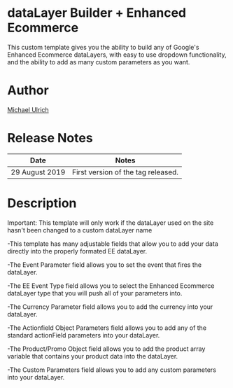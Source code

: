 # dataLayer Builder + Enhanced Ecommerce
This custom template gives you the ability to build any of Google's Enhanced Ecommerce dataLayers, with easy to use dropdown functionality, and the ability to add as many custom parameters as you want.

# Author
[Michael Ulrich](https://github.com/Mikeulrich75)

# Release Notes
| Date | Notes |
|-------|-------|
| 29 August 2019 | First version of the tag released. |

# Description
Important: This template will only work if the dataLayer used on the site hasn't been changed to a custom dataLayer name

-This template has many adjustable fields that allow you to add your data directly into the properly formated EE dataLayer.

-The Event Parameter field allows you to set the event that fires the dataLayer.

-The EE Event Type field allows you to select the Enhanced Ecommerce dataLayer type that you will push all of your parameters into.

-The Currency Parameter field allows you to add the currency into your dataLayer.

-The Actionfield Object Parameters field allows you to add any of the standard actionField parameters into your dataLayer.

-The Product/Promo Object field allows you to add the product array variable that contains your product data into the dataLayer.

-The Custom Parameters field allows you to add any custom parameters into your dataLayer.
